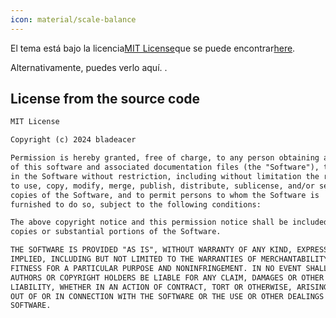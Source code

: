 ```yaml
---
icon: material/scale-balance
---
```


El tema está bajo la licencia[MIT License](https://mit-license.org)que se puede encontrar[here](https://github.com/bladeacer/flexcyon/blob/master/LICENSE).

Alternativamente, puedes verlo aquí.
.

## License from the source code

```md
MIT License

Copyright (c) 2024 bladeacer

Permission is hereby granted, free of charge, to any person obtaining a copy
of this software and associated documentation files (the "Software"), to deal
in the Software without restriction, including without limitation the rights
to use, copy, modify, merge, publish, distribute, sublicense, and/or sell
copies of the Software, and to permit persons to whom the Software is
furnished to do so, subject to the following conditions:

The above copyright notice and this permission notice shall be included in all
copies or substantial portions of the Software.

THE SOFTWARE IS PROVIDED "AS IS", WITHOUT WARRANTY OF ANY KIND, EXPRESS OR
IMPLIED, INCLUDING BUT NOT LIMITED TO THE WARRANTIES OF MERCHANTABILITY,
FITNESS FOR A PARTICULAR PURPOSE AND NONINFRINGEMENT. IN NO EVENT SHALL THE
AUTHORS OR COPYRIGHT HOLDERS BE LIABLE FOR ANY CLAIM, DAMAGES OR OTHER
LIABILITY, WHETHER IN AN ACTION OF CONTRACT, TORT OR OTHERWISE, ARISING FROM,
OUT OF OR IN CONNECTION WITH THE SOFTWARE OR THE USE OR OTHER DEALINGS IN THE
SOFTWARE.
```